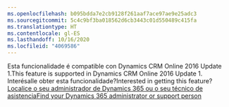 ```yaml
---
ms.openlocfilehash: b095bdda7e2cb9128f261aaf7ace97ae9e25adc3
ms.sourcegitcommit: 5c4c9bf3ba018562d6cb3443c01d550489c415fa
ms.translationtype: HT
ms.contentlocale: gl-ES
ms.lasthandoff: 10/16/2020
ms.locfileid: "4069586"
---
```

<span data-ttu-id="462cc-101">Esta funcionalidade é compatible con Dynamics CRM Online 2016 Update 1.</span><span class="sxs-lookup"><span data-stu-id="462cc-101">This feature is supported in Dynamics CRM Online 2016 Update 1.</span></span> <span data-ttu-id="462cc-102">Interésalle obter esta funcionalidade?</span><span class="sxs-lookup"><span data-stu-id="462cc-102">Interested in getting this feature?</span></span> [<span data-ttu-id="462cc-103">Localice o seu administrador de Dynamics 365 ou o seu técnico de asistencia</span><span class="sxs-lookup"><span data-stu-id="462cc-103">Find your Dynamics 365 administrator or support person</span></span>](https://docs.microsoft.com/dynamics365/customerengagement/on-premises/basics/find-administrator-support)
